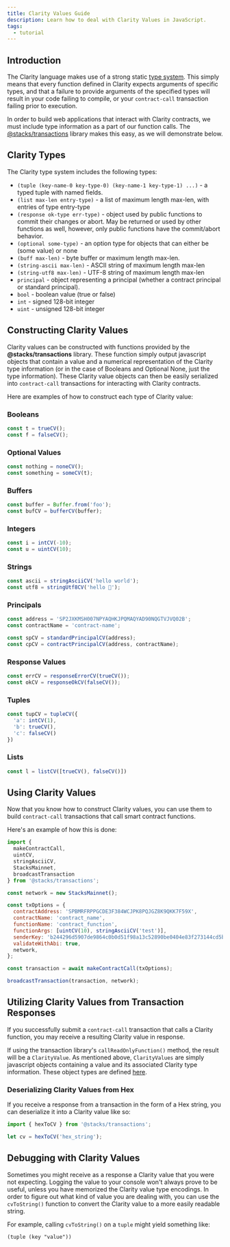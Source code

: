 ```yaml
---
title: Clarity Values Guide
description: Learn how to deal with Clarity Values in JavaScript.
tags:
  - tutorial
---
```


## Introduction
The Clarity language makes use of a strong static [type system](https://docs.blockstack.org/references/language-clarity#clarity-type-system). This simply means that every function defined in Clarity expects arguments of specific types, and that a failure to provide arguments of the specified types will result in your code failing to compile, or your `contract-call` transaction failing prior to execution.

In order to build web applications that interact with Clarity contracts, we must include type information as a part of our function calls. The [@stacks/transactions](https://github.com/blockstack/stacks.js/tree/master/packages/transactions) library makes this easy, as we will demonstrate below.

## Clarity Types
The Clarity type system includes the following types:

- `(tuple (key-name-0 key-type-0) (key-name-1 key-type-1) ...)` - a typed tuple with named fields.
- `(list max-len entry-type)` - a list of maximum length max-len, with entries of type entry-type
- `(response ok-type err-type)` - object used by public functions to commit their changes or abort. May be returned or used by other functions as well, however, only public functions have the commit/abort behavior.
- `(optional some-type)` - an option type for objects that can either be (some value) or none
- `(buff max-len)` - byte buffer or maximum length max-len.
- `(string-ascii max-len)` - ASCII string of maximum length max-len
- `(string-utf8 max-len)` - UTF-8 string of maximum length max-len
- `principal` - object representing a principal (whether a contract principal or standard principal).
- `bool` - boolean value (true or false)
- `int` - signed 128-bit integer
- `uint` - unsigned 128-bit integer

## Constructing Clarity Values
Clarity values can be constructed with functions provided by the **@stacks/transactions** library. These function simply output javascript objects that contain a value and a numerical representation of the Clarity type information (or in the case of Booleans and Optional None, just the type information). These Clarity value objects can then be easily serialized into `contract-call` transactions for interacting with Clarity contracts.

Here are examples of how to construct each type of Clarity value:

### Booleans
```javascript
const t = trueCV();
const f = falseCV();
```
### Optional Values
```javascript
const nothing = noneCV();
const something = someCV(t);
```

### Buffers
```javascript
const buffer = Buffer.from('foo');
const bufCV = bufferCV(buffer);
```

### Integers
```javascript
const i = intCV(-10);
const u = uintCV(10);
```

### Strings
```javascript
const ascii = stringAsciiCV('hello world');
const utf8 = stringUtf8CV('hello 🌾');
```

### Principals
```javascript
const address = 'SP2JXKMSH007NPYAQHKJPQMAQYAD90NQGTVJVQ02B';
const contractName = 'contract-name';

const spCV = standardPrincipalCV(address);
const cpCV = contractPrincipalCV(address, contractName);
```

### Response Values
```javascript
const errCV = responseErrorCV(trueCV());
const okCV = responseOkCV(falseCV());
```

### Tuples
```javascript
const tupCV = tupleCV({
  'a': intCV(1),
  'b': trueCV(),
  'c': falseCV()
})
```

### Lists
```javascript
const l = listCV([trueCV(), falseCV()])
```

## Using Clarity Values
Now that you know how to construct Clarity values, you can use them to build `contract-call` transactions that call smart contract functions.

Here's an example of how this is done:

```javascript
import {
  makeContractCall,
  uintCV,
  stringAsciiCV,
  StacksMainnet,
  broadcastTransaction
} from '@stacks/transactions';

const network = new StacksMainnet();

const txOptions = {
  contractAddress: 'SPBMRFRPPGCDE3F384WCJPK8PQJGZ8K9QKK7F59X',
  contractName: 'contract_name',
  functionName: 'contract_function',
  functionArgs: [uintCV(10), stringAsciiCV('test')],
  senderKey: 'b244296d5907de9864c0b0d51f98a13c52890be0404e83f273144cd5b9960eed01',
  validateWithAbi: true,
  network,
};

const transaction = await makeContractCall(txOptions);

broadcastTransaction(transaction, network);
```

## Utilizing Clarity Values from Transaction Responses
If you successfully submit a `contract-call` transaction that calls a Clarity function, you may receive a resulting Clarity value in response.

If using the transaction library's `callReadOnlyFunction()` method, the result will be a `ClarityValue`. As mentioned above, `ClarityValues` are simply javascript objects containing a value and its associated Clarity type information. These object types are defined [here](https://github.com/blockstack/stacks.js/tree/1f2b5fd8bdf1c2b5866e8171163594d7708a8c7a/packages/transactions/src/clarity/types).

### Deserializing Clarity Values from Hex
If you receive a response from a transaction in the form of a Hex string, you can deserialize it into a Clarity value like so:

```javascript
import { hexToCV } from '@stacks/transactions';

let cv = hexToCV('hex_string');
```

## Debugging with Clarity Values
Sometimes you might receive as a response a Clarity value that you were not expecting. Logging the value to your console won't always prove to be useful, unless you have memorized the Clarity value type encodings. In order to figure out what kind of value you are dealing with, you can use the `cvToString()` function to convert the Clarity value to a more easily readable string.

For example, calling `cvToString()` on a `tuple` might yield something like:

```
(tuple (key "value"))
```
